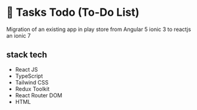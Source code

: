 # 📅 Tasks Todo (To-Do List)

Migration of an existing app in play store from Angular 5 ionic 3 to reactjs an ionic 7

## stack tech 

- React JS
- TypeScript
- Tailwind CSS
- Redux Toolkit
- React Router DOM
- HTML




